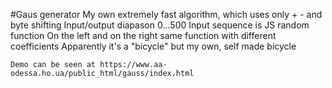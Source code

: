 #Gaus generator
 My own extremely fast algorithm, which uses only + - and byte shifting
 Input/output diapason 0...500
 Input sequence is JS random function
 On the left and on the right same function with different coefficients
 Apparently it's a "bicycle" but my own, self made bicycle
    
    Demo can be seen at https://www.aa-odessa.ho.ua/public_html/gauss/index.html

